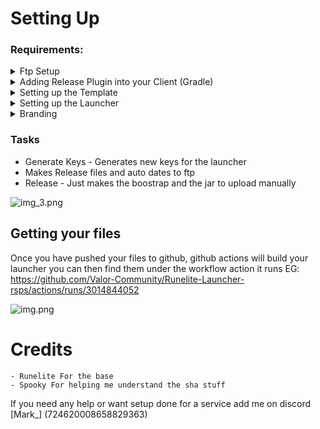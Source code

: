 
# Setting Up

### Requirements:

<details>
  <summary>Ftp Setup</summary>
    Coming Soon
</details>


<details>
  <summary>Adding Release Plugin into your Client (Gradle)</summary>
####  Setting up the release plugin

### settings.gradle.kts

![img_1.png](img_1.png)

Replace 607ee837e2 with the latest version found here https://jitpack.io/#Mark7625/bootstrap-release

### build.gradle

In the Plugin block add 
```Kotlin
  id("com.mark.bootstrap.bootstrap")
```

Under that add

```Kotlin
configure<BootstrapPluginExtension> {
    uploadType.set(com.mark.bootstrap.UploadType.FTP)
    buildType.set("normal")
    customRepo.set("https://assets.illerai.com/LauncherTest/repo")
    passiveMode.set(false)
}
```

And edit the repo like for custom libs you have any. This should be the final result

![img_2.png](img_2.png)

</details>

<details>
  <summary>Setting up the Template</summary>

### Template

At the root of your project make a file called bootstrap.template this will allow the bootstrap save any custom args you wish to use. These are taken from runelite

```json
{
    "clientJvm17Arguments": [
    "-XX:+DisableAttachMechanism",
    "-Xmx812m",
    "-Xss2m",
    "-XX:CompileThreshold=1500"
    ],
    "clientJvm17MacArguments": [
    "-XX:+DisableAttachMechanism",
    "-Xmx812m",
    "-Xss2m",
    "-XX:CompileThreshold=1500",
    "--add-opens=java.desktop/com.apple.eawt=ALL-UNNAMED"
    ],
    "clientJvm9Arguments": [
    "-XX:+DisableAttachMechanism",
    "-Drunelite.launcher.blacklistedDlls=RTSSHooks.dll,RTSSHooks64.dll,NahimicOSD.dll,NahimicMSIOSD.dll,Nahimic2OSD.dll,Nahimic2DevProps.dll,k_fps32.dll,k_fps64.dll,SS2DevProps.dll,SS2OSD.dll,GTIII-OSD64-GL.dll,GTIII-OSD64-VK.dll,GTIII-OSD64.dll",
    "-Xmx812m",
    "-Xss2m",
    "-XX:CompileThreshold=1500"
    ],
    "clientJvmArguments": [
    "-XX:+DisableAttachMechanism",
    "-Xmx812m",
    "-Xss2m",
    "-XX:CompileThreshold=1500",
    "-Xincgc",
    "-XX:+UseConcMarkSweepGC",
    "-XX:+UseParNewGC"
    ],
    "launcherArguments": [
    "-XX:+DisableAttachMechanism",
    "-Drunelite.launcher.nojvm=true",
    "-Xmx812m",
    "-Xss2m",
    "-XX:CompileThreshold=1500",
    "-Xincgc",
    "-XX:+UseConcMarkSweepGC",
    "-XX:+UseParNewGC"
    ],
    "launcherJvm11Arguments": [
    "-XX:+DisableAttachMechanism",
    "-Drunelite.launcher.nojvm=true",
    "-Xmx812m",
    "-Xss2m",
    "-XX:CompileThreshold=1500"
    ],
    "launcherJvm11WindowsArguments": [
    "-XX:+DisableAttachMechanism",
    "-Drunelite.launcher.nojvm=true",
    "-Drunelite.launcher.blacklistedDlls=RTSSHooks.dll,RTSSHooks64.dll,NahimicOSD.dll,NahimicMSIOSD.dll,Nahimic2OSD.dll,Nahimic2DevProps.dll,k_fps32.dll,k_fps64.dll,SS2DevProps.dll,SS2OSD.dll,GTIII-OSD64-GL.dll,GTIII-OSD64-VK.dll,GTIII-OSD64.dll",
    "-Xmx812m",
    "-Xss2m",
    "-XX:CompileThreshold=1500"
    ],
    "launcherJvm17Arguments": [
    "-XX:+DisableAttachMechanism",
    "-Drunelite.launcher.nojvm=true",
    "-Xmx512m",
    "-Xss2m",
    "-XX:CompileThreshold=1500"
    ],
    "launcherJvm17MacArguments": [
    "-XX:+DisableAttachMechanism",
    "-Drunelite.launcher.nojvm=true",
    "-Xmx812m",
    "-Xss2m",
    "-XX:CompileThreshold=1500",
    "--add-opens=java.desktop/com.apple.eawt=ALL-UNNAMED"
    ],
    "launcherJvm17WindowsArguments": [
    "-XX:+DisableAttachMechanism",
    "-Drunelite.launcher.nojvm=true",
    "-Drunelite.launcher.blacklistedDlls=RTSSHooks.dll,RTSSHooks64.dll,NahimicOSD.dll,NahimicMSIOSD.dll,Nahimic2OSD.dll,Nahimic2DevProps.dll,k_fps32.dll,k_fps64.dll,SS2DevProps.dll,SS2OSD.dll,GTIII-OSD64-GL.dll,GTIII-OSD64-VK.dll,GTIII-OSD64.dll",
    "-Xmx812m",
    "-Xss2m",
    "-XX:CompileThreshold=1500"
    ]
}
```
</details>

<details>
  <summary>Setting up the Launcher</summary>

* Once you have added the release plugin into the client
* Copy your launcher.crt that you made  into /resources/net/runelite/launcher/
* Go into launcher.properties And edit the following 
```kotlin
https://assets.illerai.com/LauncherTest/ClientManifest.json
```

Should link should go to a json on your webhost or aws that looks like this 
```json
[
  {
    "name": "Normal",
    "main": "com.telos.Bootstrap",
    "bootstrap": "https://assets.illerai.com/LauncherTest/bootstrap.json",
    "bootstrapsig": "https://assets.illerai.com/LauncherTest/bootstrap.json.sha256",
    "tooltip": "The Latest most stable Client"
  }
]
```

These are the clients that the users can download, if you only have 1 client it will skip
asking the user and download right away, if you have more then 2 clients it will ask what client they would like to play



- Name: The Name of the client,
- Main: This the main run point of the client EG: [net.runelite.client.RuneLite],
- Bootstrap: This is where the bootstrap file of the this client is located
- Bootstrap Sig: This is where the bootstrap Sig file of the this client is located
- Tooltip: This the tooltip that shows when hovering over the button

</details>

<details>
  <summary>Branding</summary>

### Branding
## Names

1) Go into launcher.properties And edit 'valor' and links to your server links and name

```kotlin
runelite.launcher.version=${project.version}  
runelite.discord.invite=**https://runelite.net/redirect/launcher/discord**  
runelite.wiki.troubleshooting.link=**https://runelite.net/redirect/launcher/troubleshooting**  
runelite.dnschange.link=https://1.1.1.1/dns/#setup-instructions  
runelite.download.link=https://**valor**.net/download/  
runelite.website=https://**valor**.net/  
runelite.bootstrap=https://valor.s3.eu-west-2.amazonaws.com/bootstrap.json  
runelite.bootstrapsig=https://valor.s3.eu-west-2.amazonaws.com/bootstrap.json.sha256  
runelite.name=**Valor**  
runelite.main=net.runelite.client.RuneLite
```

2) Inside Intellij click the root of the project and press CTRL + ALT + R

This will bring this window up

![This is an image](https://i.imgur.com/VqiqIeP.png)

Make sure CC is selected and replace 'Valor' with 'MyCoolName' MAKE SURE ITS CAPS E same with the server name

3) Inside Intellij click the root of the project and press CTRL + ALT + R

Make sure CC is selected and replace 'valor' with 'myCoolName' MAKE SURE ITS LOWERCASE E same with the server name

![This is an image](https://i.imgur.com/3uXXxbL.png)

## Icons / Images

1. /app.ico [128x128] [Transparent Background]
2. /app_small.bmp [60x60] [White Background]
3. /left.bmp [164x314] [Any Background]
4. /appimage/app.png [128x128]  [Transparent Background]
5. /osx/app.icns https://img2icnsapp.com/how-to-create-the-best-mac-icons/

## Colors

Inside ColorScheme.java you will where you can edit all your RBG colors

```java
/* The blue color used for the branding's accents */
public static final Color BRAND = new Color(220, 138, 0);

/* The blue color used for the branding's accents, with lowered opacity */
public static final Color BRAND_TRANSPARENT = new Color(220, 138, 0, 120);


public static final Color DARK_GRAY_COLOR = new Color(40, 40, 40);
public static final Color DARKER_GRAY_COLOR = new Color(30, 30, 30);
public static final Color MEDIUM_GRAY_COLOR = new Color(77, 77, 77);

/* The background color of the scrollbar's track */
public static final Color SCROLL_TRACK_COLOR = new Color(25, 25, 25);

/* The color for the red progress bar (used in ge offers, farming tracker, etc)*/
public static final Color PROGRESS_ERROR_COLOR = new Color(230, 30, 30);
```

</details>

### Tasks
- Generate Keys - Generates new keys for the launcher
- Makes Release files and auto dates to ftp
- Release - Just makes the boostrap and the jar to upload manually

![img_3.png](img_3.png)

## Getting your files

Once you have pushed your files to github, github actions will build your launcher you can then find them under the workflow action it runs EG: https://github.com/Valor-Community/Runelite-Launcher-rsps/actions/runs/3014844052

![img.png](img.png)

# Credits
    - Runelite For the base
    - Spooky For helping me understand the sha stuff

If you need any help or want setup done for a service add me on discord [Mark_] (724620008658829363)
